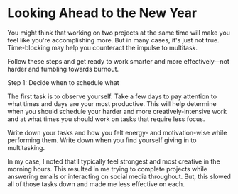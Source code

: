 # Looking Ahead to the New Year

You might think that working on two projects at the same time will make you feel like you're accomplishing more. But in many cases, it's just not true. Time-blocking may help you counteract the impulse to multitask.


Follow these steps and get ready to work smarter and more effectively--not harder and fumbling towards burnout.

Step 1: Decide when to schedule what

The first task is to observe yourself. Take a few days to pay attention to what times and days are your most productive. This will help determine when you should schedule your harder and more creatively-intensive work and at what times you should work on tasks that require less focus.

Write down your tasks and how you felt energy- and motivation-wise while performing them. Write down when you find yourself giving in to multitasking.

In my case, I noted that I typically feel strongest and most creative in the morning hours. This resulted in me trying to complete projects while answering emails or interacting on social media throughout. But, this slowed all of those  tasks down and made me less effective on each.
